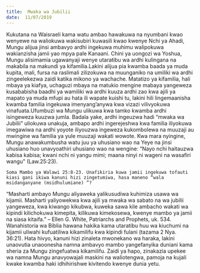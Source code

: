 ```yaml
---
title:  Mwaka wa Jubilii
date:  11/07/2019
---
```


Kukutana na Waisraeli kama watu ambao hawakuwa na nyumbani kwao wenyewe na waliokuwa wakisubiri kuwasili kwao kwenye Nchi ya Ahadi, Mungu alijua jinsi ambavyo ardhi ingekuwa muhimu walipokuwa wakianzisha jamii yao mpya pale Kanaani. Chini ya uongozi wa Yoshua, Mungu alisimamia ugawanyaji wenye utaratibu wa ardhi kulingana na makabila na makundi ya kifamilia.Lakini alijua pia kwamba baada ya muda kupita, mali, fursa na raslimali zilizokuwa na muunganiko na umiliki wa ardhi zingeelekezwa zaidi katika mikono ya wachache. Matatizo ya kifamilia, hali mbaya ya kiafya, uchaguzi mbaya na matukio mengine mabaya yangeweza kusababisha baadhi ya wamiliki wa ardhi kuuza ardhi zao kwa ajili ya mapato ya muda mfupi au hata ili wapate kuishi tu, lakini hili lingemaanisha kwamba familia ingekuwa imenyang’anywa kwa vizazi vilivyokuwa vinafuata.Ufumbuzi wa Mungu ulikuwa kwa tamko kwamba ardhi isingeweza kuuzwa jumla. Badala yake, ardhi ingeuzwa hadi “mwaka wa Jubilii” uliokuwa unakuja, ambapo ardhi ingerejeshwa kwa familia iliyokuwa imegawiwa na ardhi yoyote iliyouzwa ingeweza kukombolewa na muuzaji au mwingine wa familia ya yule muuzaji wakati wowote. Kwa mara nyingine, Mungu anawakumbusha watu juu ya uhusiano wao na Yeye na jinsi uhusiano huo unavyoathiri uhusiano wao na wengine: “Nayo nchi haitauzwa kabisa kabisa; kwani nchi ni yangu mimi; maana ninyi ni wageni na wasafiri wangu" (Law.25:23).

`Soma Mambo ya Walawi 25:8-23. Unafikiria kuwa jamii ingekuwa tofauti kiasi gani ikiwa kanuni hizi zingetumiwa, hasa maneno “wala msidanganyane (msidhulumiane) ”?`

“Masharti ambayo Mungu aliyaweka yalikusudiwa kuhimiza usawa wa kijamii. Masharti yaliyowekwa kwa ajili ya mwaka wa sabato na wa jubilii yangeweza, kwa kiwango kikubwa, kuweka sawa kile ambacho wakati wa kipindi kilichokuwa kimepita, kilikuwa kimekosewa, kwenye mambo ya jamii na siasa kitaifa.” – Ellen G. White, Patriarchs and Prophets, uk. 534. Wanahistoria wa Biblia hawana hakika kama utaratibu huu wa kiuchumi na kijamii uliwahi kufuatiliwa kikamilifu kwa kipindi fulani (tazama 2 Nya. 36:21). Hata hivyo, kanuni hizi zinaleta mwonekano wa haraka, lakini unaovutia unaoonesha namna ambavyo mambo yangefanyika duniani kama sheria za Mungu zingefuatwa kikamilifu. Zaidi ya hapo, zinakazia upekee wa namna Mungu anavyowajali maskini na waliotengwa, pamoja na kujali kwake kwamba haki idhihirishwe kivitendo kwenye dunia yetu.